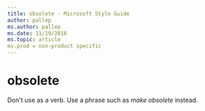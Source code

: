 ```yaml
---
title: obsolete - Microsoft Style Guide
author: pallep
ms.author: pallep
ms.date: 11/19/2016
ms.topic: article
ms.prod = non-product specific
---
```


# obsolete

Don't use as a verb. Use a phrase such as *make obsolete* instead.
